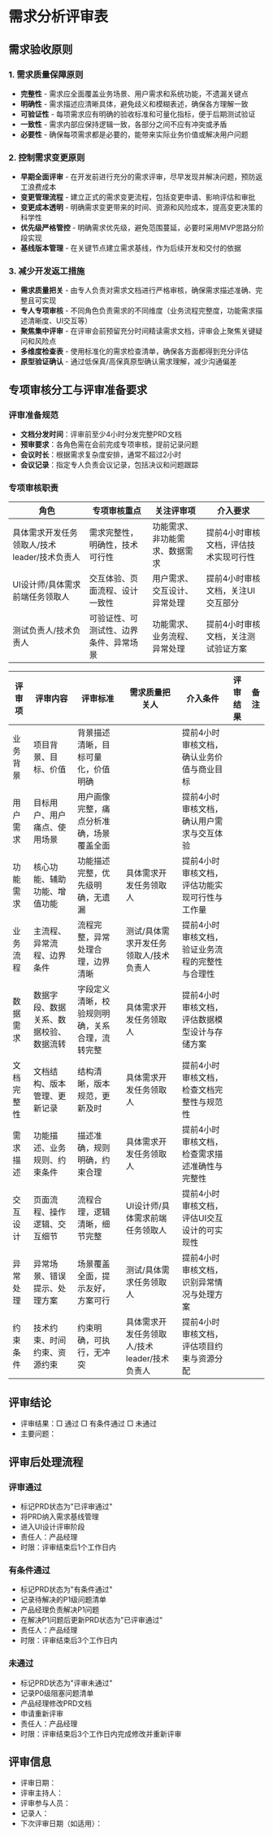 # 需求分析评审表

## 需求验收原则

### 1. 需求质量保障原则

- **完整性** - 需求应全面覆盖业务场景、用户需求和系统功能，不遗漏关键点
- **明确性** - 需求描述应清晰具体，避免歧义和模糊表述，确保各方理解一致
- **可验证性** - 每项需求应有明确的验收标准和可量化指标，便于后期测试验证
- **一致性** - 需求内部应保持逻辑一致，各部分之间不应有冲突或矛盾
- **必要性** - 确保每项需求都是必要的，能带来实际业务价值或解决用户问题

### 2. 控制需求变更原则

- **早期全面评审** - 在开发前进行充分的需求评审，尽早发现并解决问题，预防返工浪费成本
- **变更管理流程** - 建立正式的需求变更流程，包括变更申请、影响评估和审批
- **变更成本透明** - 明确需求变更带来的时间、资源和风险成本，提高变更决策的科学性
- **优先级严格管控** - 明确需求优先级，避免范围蔓延，必要时采用MVP思路分阶段实现
- **基线版本管理** - 在关键节点建立需求基线，作为后续开发和交付的依据

### 3. 减少开发返工措施

- **需求质量把关** - 由专人负责对需求文档进行严格审核，确保需求描述准确、完整且可实现
- **专人专项审核** - 不同角色负责需求的不同维度（业务流程完整度，功能需求描述清晰度、UI交互等）
- **聚焦集中评审** - 在评审会前预留充分时间精读需求文档，评审会上聚焦关键疑问和风险点
- **多维度检查表** - 使用标准化的需求检查清单，确保各方面都得到充分评估
- **原型验证确认** - 通过低保真/高保真原型确认需求理解，减少沟通偏差

## 专项审核分工与评审准备要求

### 评审准备规范

- **文档分发时间**：评审前至少4小时分发完整PRD文档
- **预审要求**：各角色需在会前完成专项审核，提前记录问题
- **会议时长**：根据需求复杂度安排，通常不超过2小时
- **会议记录**：指定专人负责会议记录，包括决议和问题跟踪

### 专项审核职责

| 角色                                         | 专项审核重点                           | 关注评审项                     | 介入要求                              |
| -------------------------------------------- | -------------------------------------- | ------------------------------ | ------------------------------------- |
| 具体需求开发任务领取人/技术leader/技术负责人 | 需求完整性，明确性，技术可行性         | 功能需求、非功能需求、数据需求 | 提前4小时审核文档，评估技术实现可行性 |
| UI设计师/具体需求前端任务领取人              | 交互体验、页面流程、设计一致性         | 用户需求、交互设计、异常处理   | 提前4小时审核文档，关注UI交互部分     |
| 测试负责人/技术负责人                        | 可验证性、可测试性、边界条件、异常场景 | 功能需求、业务流程、异常处理   | 提前4小时审核文档，关注测试验证方案   |

| 评审项     | 评审内容                               | 评审标准                                       | 需求质量把关人                               | 介入条件                                        | 评审结果 | 备注 |
| ---------- | -------------------------------------- | ---------------------------------------------- | -------------------------------------------- | ----------------------------------------------- | -------- | ---- |
| 业务背景   | 项目背景、目标、价值                   | 背景描述清晰，目标可量化，价值明确             |                                              | 提前4小时审核文档，确认业务价值与商业目标       |          |      |
| 用户需求   | 目标用户、用户痛点、使用场景           | 用户画像完整，痛点分析准确，场景覆盖全面       |                                              | 提前4小时审核文档，确认用户需求与交互体验       |          |      |
| 功能需求   | 核心功能、辅助功能、增值功能           | 功能描述完整，优先级明确，无遗漏               | 具体需求开发任务领取人                       | 提前4小时审核文档，评估功能实现可行性与工作量   |          |      |
| 业务流程   | 主流程、异常流程、边界条件             | 流程完整，异常处理合理，边界清晰               | 测试/具体需求开发任务领取人/技术负责人       | 提前4小时审核文档，验证业务流程的完整性与合理性 |          |      |
| 数据需求   | 数据字段、数据关系、数据校验、数据流转 | 字段定义清晰，校验规则明确，关系合理，流转完整 | 具体需求开发任务领取人                       | 提前4小时审核文档，评估数据模型设计与存储方案   |          |      |
| 文档完整性 | 文档结构、版本管理、更新记录           | 结构清晰，版本规范，更新及时                   | 具体需求开发任务领取人                       | 提前4小时审核文档，检查文档完整性与规范性       |          |      |
| 需求描述   | 功能描述、业务规则、约束条件           | 描述准确，规则明确，约束合理                   | 具体需求开发任务领取人                       | 提前4小时审核文档，检查需求描述准确性与完整性   |          |      |
| 交互设计   | 页面流程、操作逻辑、交互细节           | 流程合理，逻辑清晰，细节完整                   | UI设计师/具体需求前端任务领取人              | 提前4小时审核文档，评估UI交互设计的可实现性     |          |      |
| 异常处理   | 异常场景、错误提示、处理方案           | 场景覆盖全面，提示友好，方案可行               | 测试/具体需求任务领取人                      | 提前4小时审核文档，识别异常情况与处理方案       |          |      |
| 约束条件   | 技术约束、时间约束、资源约束           | 约束明确，可执行，无冲突                       | 具体需求开发任务领取人/技术leader/技术负责人 | 提前4小时审核文档，评估项目约束与资源分配       |          |      |

## 评审结论

- 评审结果：□ 通过 □ 有条件通过 □ 未通过
- 主要问题：

## 评审后处理流程

### 评审通过

- 标记PRD状态为"已评审通过"
- 将PRD纳入需求基线管理
- 进入UI设计评审阶段
- 责任人：产品经理
- 时限：评审结束后1个工作日内

### 有条件通过

- 标记PRD状态为"有条件通过"
- 记录待解决的P1级问题清单
- 产品经理负责解决P1问题
- 在解决P1问题后更新PRD状态为"已评审通过"
- 责任人：产品经理
- 时限：评审结束后3个工作日内

### 未通过

- 标记PRD状态为"评审未通过"
- 记录P0级阻塞问题清单
- 产品经理修改PRD文档
- 申请重新评审
- 责任人：产品经理
- 时限：评审结束后3个工作日内完成修改并重新评审

## 评审信息

- 评审日期：
- 评审主持人：
- 评审参与人员：
- 记录人：
- 下次评审日期（如适用）：

